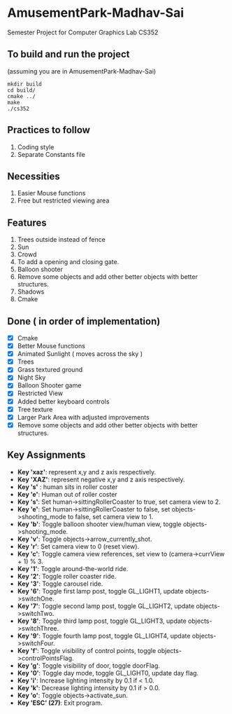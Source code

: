# AmusementPark-Madhav-Sai

Semester Project for Computer Graphics Lab CS352 


## To build and run the project
(assuming you are in AmusementPark-Madhav-Sai)
```
mkdir build
cd build/
cmake ../
make 
./cs352
```
## Practices to follow
1. Coding style
2. Separate Constants file

## Necessities
1. Easier Mouse functions
2. Free but restricted viewing area

## Features
1. Trees outside instead of fence
2. Sun
3. Crowd
4. To add a opening and closing gate.
5. Balloon shooter
6. Remove some objects and add other better objects with better structures. 
7. Shadows
8. Cmake

## Done  ( in order of implementation)
- [x] Cmake
- [x] Better Mouse functions 
- [x] Animated Sunlight ( moves across the sky )
- [x] Trees
- [x] Grass textured ground
- [x] Night Sky
- [x] Balloon Shooter game
- [x] Restricted View
- [x] Added better keyboard controls
- [x] Tree texture
- [x] Larger Park Area with adjusted improvements
- [x] Remove some objects and add other better objects with better structures. 

## Key Assignments
- **Key 'xaz'**: represent x,y and z axis respectively.
- **Key 'XAZ'**: represent negative x,y and z axis respectively.
- **Key 's'** : human sits in roller coster
- **Key 'e'**: Human out of roller coster
- **Key 's'**: Set human->sittingRollerCoaster to true, set camera view to 2.
- **Key 'e'**: Set human->sittingRollerCoaster to false, set objects->shooting_mode to false, set camera view to 1.
- **Key 'b'**: Toggle balloon shooter view/human view, toggle objects->shooting_mode.
- **Key 'v'**: Toggle objects->arrow_currently_shot.
- **Key 'r'**: Set camera view to 0 (reset view).
- **Key 'c'**: Toggle camera view references, set view to (camera->currView + 1) % 3.
- **Key '1'**: Toggle around-the-world ride.
- **Key '2'**: Toggle roller coaster ride.
- **Key '3'**: Toggle carousel ride.
- **Key '6'**: Toggle first lamp post, toggle GL_LIGHT1, update objects->switchOne.
- **Key '7'**: Toggle second lamp post, toggle GL_LIGHT2, update objects->switchTwo.
- **Key '8'**: Toggle third lamp post, toggle GL_LIGHT3, update objects->switchThree.
- **Key '9'**: Toggle fourth lamp post, toggle GL_LIGHT4, update objects->switchFour.
- **Key 'f'**: Toggle visibility of control points, toggle objects->controlPointsFlag.
- **Key 'g'**: Toggle visibility of door, toggle doorFlag.
- **Key '0'**: Toggle day mode, toggle GL_LIGHT0, update day flag.
- **Key 'i'**: Increase lighting intensity by 0.1 if < 1.0.
- **Key 'k'**: Decrease lighting intensity by 0.1 if > 0.0.
- **Key 'o'**: Toggle objects->activate_sun.
- **Key 'ESC' (27)**: Exit program.